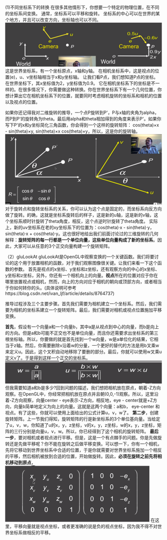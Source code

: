 (1)不同坐标系下的转换
在很多其他情形下，你想要一个特定的物理位置，在不同的坐标系间变换。
通常，坐标系可以平移和旋转。
坐标系的中心可以在世界的某个地方，并且可以改变方向，坐标轴也可以不同。
![](/Computer_Graphics/images/13.png)
这是世界坐标系，有一个坐标原点，x轴和y轴。
在相机坐标系中，这是视点的位置(e)，u、v坐标轴相当于x和y坐标轴。
让我们看P点，我们想知道P点的坐标。在世界坐标下，其x坐标值为2，y坐标值为0.9。
它在相机坐标系下的坐标是不一样的。在很多情况下，你需要做这种转换。你在世界坐标系下有一个几何位置，你想计算出它在相机坐标系下的位置，就要同时考虑相机旋转的坐标系和相机的位置以及视点的位置。

如果你还记得我对二维旋转的推导，一个点P旋转到P'，P与x轴的夹角为alpha，而P到P'的旋转角为theta。最后用alpha和theta相加得到的角度来表示P'。如果你写下P'的x和y坐标简化三角函数，你会得到一个这样的旋转矩阵：
cos(theta)×x - sin(theta)×y, sin(theta)×x  cos(theta)×y，所以，这是你的旋转轴。
![](/Computer_Graphics/images/14.png)
对于旋转点和旋转坐标系的关系，你可以认为这个点是固定的，而坐标系向反方向做了旋转。的确，这就是坐标系旋转后的样子，这是新的u轴，这是新的v轴，这个坐标系顺时针旋转了theta角度，相反，这个点逆时针旋转了theta角度。
实际上，新的uv坐标系在老的xy坐标系下的位置为：cos(theta)·x - sin(theta)·y，sin(theta)·x + cos(theta)·y。这也很好地给出我们前面讨论过的三维旋转的几何解释：**旋转矩阵的每一行都是一个单位向量，这些单位向量构成了新的坐标系**。因此，大家可以从任意的3个正交向量构建一个旋转矩阵。

（2）gluLookAt
gluLookAt是OpenGL中观察变换的一个关键函数。我们将要讨论的这个用于放置相机的函数，对于我们观察图像很关键。让我们来看一下这个函数的参数。
首先是视点的x坐标、y坐标和z坐标，还有观察方向的中心的x坐标、y坐标和z坐标，另外，你还有一个相机向上的向量。**视点**所在的位置对应于你在哪里放置视点或相机，然而，向上的方向对应于相机的朝向或顶部方向，或者相当于你如何转你的头。(具体说明可参考https://blog.csdn.net/ivan_ljf/article/details/8764737)

推导过程涉及三个主要步骤。首先我们需要为相机建立一个坐标系。然后，我们需要为相机的坐标系建立一个旋转矩阵。最后，我们需要对相机或视点位置施加平移变换。

**首先**，假设有一个向量a和一个向量b，其中a是从视点到中心的向量，而b是向上的方向。但是a和b可能不正交也不是单位向量，而且你还需要求出坐标系的第三根坐标轴。所以，你要做的就是首先找到一个w向量，w是a单位化的结果，它相当于z轴。然后，你需要删除v沿着w的分量，一个更好的替代的方法是用b叉乘w来定义u。因此，这个叉积自动地移除了要删的部分。最后，你就可以使用w叉乘u定义v了。于是得到这样一个正交的坐标系。![](/Computer_Graphics/images/15.png)
但我需要知道a和b是多少?回到问题的描述，我们想把相机放在原点，朝着-Z方向观察。在OpenGL中，你经常把相机放在原点并且朝(0,0,-1)观察。所以，这里沿着-Z方向观察，向量center - eye表示-Z方向，相反地，eye - center就是+Z方向，向量b简单地定义为向上的向量。这就是这两个向量：a和b， eye-center 和 视点。有了这些，你就可以使用上面给出的公式计算u，v，w了。
**第二步**，创建旋转矩阵。上一节我们得知，旋转矩阵的行是新坐标系的3个单位基向量。当给定了u，v，w，你知道了u的x，y，z坐标，v的x，y，z坐标，w的x，y，z坐标，矩阵的三行分别是向量u，v，w。所以，你已经得到了这个相机的旋转矩阵。
**最后一步**，要对相机或者视点进行平移。但是，这是一个有点棘手的问题。你是先做旋转还是先做平移呢？你不能在旋转之后做平移变换。可以想一下，你有一个相机，先将它移动到世界坐标系中合适的位置，于是你就需要对世界坐标系施加一个相反的平移，然后相机被放到合适的位置，开始做旋转。因此，**必须在旋转之前先将相机移动到原点**，
![](/Computer_Graphics/images/16.png)
在这里，平移向量就是视点坐标，或者更准确的说是负的视点坐标，因为我不得不对世界坐标系做相反的平移。